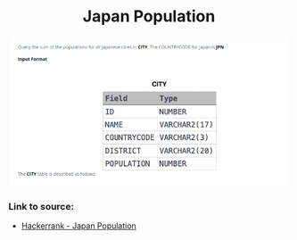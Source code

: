 <h1 align="center">Japan Population</h1>

![alt text](https://github.com/matthew01lokiet/Github-repos-images/blob/main/Other/SQL/japan_population.png)

### Link to source: 
- <a href="https://www.hackerrank.com/challenges/japan-population/problem">Hackerrank - Japan Population</a>

